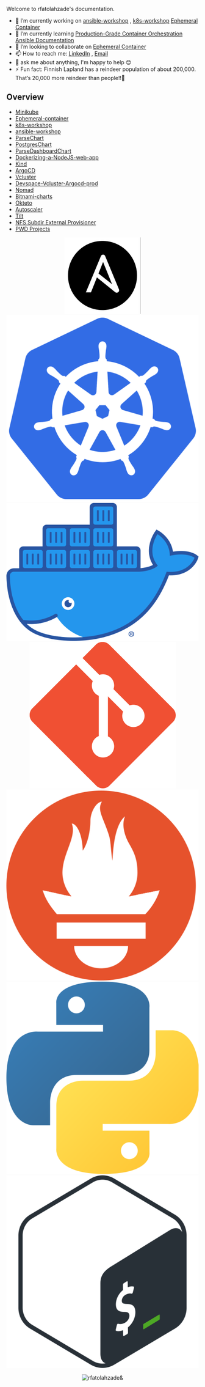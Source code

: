 
Welcome to rfatolahzade's documentation.
- 🔭 I’m currently working on [ansible-workshop](https://github.com/rfatolahzade/ansible-workshop) , [k8s-workshop](https://github.com/rfatolahzade/k8s-workshop) [Ephemeral Container](https://github.com/rfatolahzade/Ephemeral-container)
- 🌱 I’m currently learning [Production-Grade Container Orchestration](https://kubernetes.io/docs/home/) [Ansible Documentation](https://docs.ansible.com/) 
- 👯 I’m looking to collaborate on [Ephemeral Container](https://github.com/rfatolahzade/Ephemeral-container)
- 📫 How to reach me:  [LinkedIn](https://www.linkedin.com/in/rfatolahzade/) , [Email](mailto:r.finland88@gmail.com)
- 💬 ask me about anything, I'm happy to help 😊
- ⚡ Fun fact: Finnish Lapland has a reindeer population of about 200,000. That’s 20,000 more reindeer than people!!🦌


## Overview
  - [Minikube](https://github.com/rfatolahzade/Minikube) 
  - [Ephemeral-container](https://github.com/rfatolahzade/Ephemeral-container)
  - [k8s-workshop](https://github.com/rfatolahzade/k8s-workshop)
  - [ansible-workshop](https://github.com/rfatolahzade/ansible-workshop)
  - [ParseChart](https://github.com/rfatolahzade/ParseChart)
  - [PostgresChart](https://github.com/rfatolahzade/PostgresChart)
  - [ParseDashboardChart](https://github.com/rfatolahzade/ParseDashboardChart)
  - [Dockerizing-a-NodeJS-web-app](https://github.com/rfatolahzade/Dockerizing-a-NodeJS-web-app)
  - [Kind](https://github.com/rfatolahzade/Kind) 
  - [ArgoCD](https://github.com/rfatolahzade/argocd)
  - [Vcluster](https://github.com/rfatolahzade/vcluster)
  - [Devspace-Vcluster-Argocd-prod](https://github.com/rfatolahzade/Devspace-vcluster-argocd-prod)
  - [Nomad](https://github.com/rfatolahzade/nomad)
  - [Bitnami-charts](https://github.com/rfatolahzade/bitnami-charts)
  - [Okteto](https://github.com/rfatolahzade/Okteto-HelloWorld)
  - [Autoscaler](https://github.com/rfatolahzade/autoscaler)
  - [Tilt](https://github.com/rfatolahzade/tilt-example-html)
  - [NFS Subdir External Provisioner](https://github.com/rfatolahzade/nfs-subdir-external-provisioner)
  - [PWD Projects](https://github.com/search?q=user%3Arfatolahzade+PWD)

<p align="center"> 
      <td align="center"><img src="images/ansible.png"/></td>
      <td align="center"><img src="images/kubernetes.png"/></td>
      <td align="center"><img src="images/docker.png"/></td>
      <td align="center"><img src="images/git.png"/></td>
      <td align="center"><img src="images/prometheus.png"/></td>
      <td align="center"><img src="images/python.png"/></td>
      <td align="center"><img src="images/bash.png"/></td>



<p align="center"> <img src="https://github-readme-stats.vercel.app/api?username=rfatolahzade&show_icons=true&theme=gotham" alt="rfatolahzade&" />
